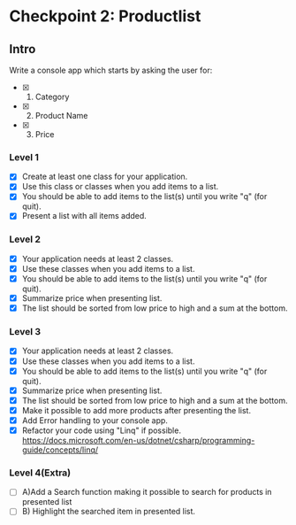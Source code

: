 # Checkpoint 2: Productlist

## Intro
Write a console app which starts by asking the user for: 
- [x] 1. Category 
- [x] 2. Product Name
- [x] 3. Price

### Level 1  
- [x] Create at least one class for your application. 
- [x] Use this class or classes when you add items to a list.  
- [x] You should be able to add items to the list(s) until you write "q" (for quit).
- [x] Present a list with all items added.

### Level 2
- [x] Your application needs at least 2 classes.
- [x] Use these classes when you add items to a list. 
- [x] You should be able to add items to the list(s) until you write "q" (for quit).
- [x] Summarize price when presenting list.   
- [x] The list should be sorted from low price to high and a sum at the bottom.

### Level 3
- [x] Your application needs at least 2 classes. 
- [x] Use these classes when you add items to a list. 
- [x] You should be able to add items to the list(s) until you write "q" (for quit).
- [x] Summarize price when presenting list. 
- [x] The list should be sorted from low price to high and a sum at the bottom.
- [x] Make it possible to add more products after presenting the list.
- [x] Add Error handling to your console app.
- [x] Refactor your code using "Linq" if possible. https://docs.microsoft.com/en-us/dotnet/csharp/programming-guide/concepts/linq/

### Level 4(Extra)
- [ ] A)Add a Search function making it possible to search for products in presented list
- [ ] B) Highlight the searched item in presented list.
